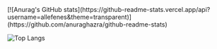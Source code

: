 <div >
[![Anurag's GitHub stats](https://github-readme-stats.vercel.app/api?username=allefenes&theme=transparent)](https://github.com/anuraghazra/github-readme-stats)

  
</div>


![Top Langs](https://github-readme-stats.vercel.app/api/top-langs/?username=allefenes&layout=compact)

<!--
**allefenes/allefenes** is a ✨ _special_ ✨ repository because its `README.md` (this file) appears on your GitHub profile.

Here are some ideas to get you started:

- 🔭 I’m currently working on ...
- 🌱 I’m currently learning ...
- 👯 I’m looking to collaborate on ...
- 🤔 I’m looking for help with ...
- 💬 Ask me about ...
- 📫 How to reach me: ...
- 😄 Pronouns: ...
- ⚡ Fun fact: ...
-->
